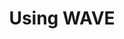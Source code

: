 ---
title: "Using WAVE"
linkTitle: "Using WAVE"
weight: 7
description: >
  Describe how to operate the Wave
---